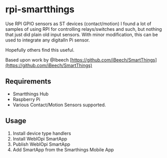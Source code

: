 # rpi-smartthings

Use RPI GPIO sensors as ST devices (contact/motion) I found a lot of samples of using RPI for controlling relays/switches and such, but 
nothing that just did plain old input sensors.  With minor modification, this can be used to integrate any digitalIn Pi sensor.  

Hopefully others find this useful.  

Based upon work by @Ibeech [https://github.com/iBeech/SmartThings](https://github.com/iBeech/SmartThings)

## Requirements
* Smartthings Hub
* Raspberry Pi
* Various Contact/Motion Sensors supported.  

## Usage

1. Install device type handlers
2. Install WebIOpi SmartApp
3. Publish WebIOpi SmartApp
4. Add SmartApp from the Smarthings Mobile App
